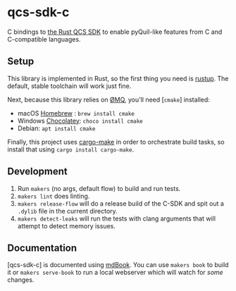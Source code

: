 # qcs-sdk-c

C bindings to [the Rust QCS SDK] to enable pyQuil-like features from C and C-compatible languages.

## Setup

This library is implemented in Rust, so the first thing you need is [rustup]. The default, stable toolchain will work just fine.

Next, because this library relies on [ØMQ], you'll need [`cmake`] installed:

- macOS [Homebrew] : `brew install cmake`
- Windows [Chocolatey]: `choco install cmake`
- Debian: `apt install cmake`

Finally, this project uses [cargo-make] in order to orchestrate build tasks, so install that using `cargo install cargo-make`.


## Development

1. Run `makers` (no args, default flow) to build and run tests.
2. `makers lint` does linting.
3. `makers release-flow` will do a release build of the C-SDK and spit out a `.dylib` file in the current directory.
4. `makers detect-leaks` will run the tests with clang arguments that will attempt to detect memory issues.

## Documentation

[qcs-sdk-c] is documented using [mdBook]. You can use `makers book` to build it or `makers serve-book` to run a local webserver which will watch for _some_ changes.

[rustup]: https://rustup.rs/
[ØMQ]: https://zeromq.org/
[cmake]: https://cmake.org/
[homebrew]: https://brew.sh/
[Chocolatey]: https://chocolatey.org/
[cargo-make]: https://sagiegurari.github.io/cargo-make/
[mdbook]: https://rust-lang.github.io/mdBook/
[the Rust QCS SDK]: https://github.com/rigetti/qcs-sdk-rust
